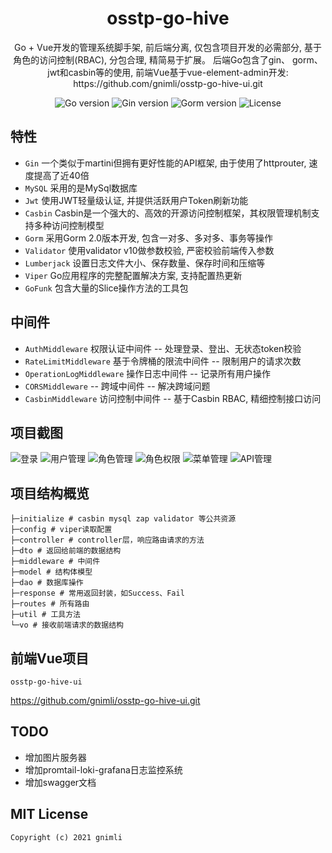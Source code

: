 <h1 align="center">osstp-go-hive</h1>

<div align="center">
Go + Vue开发的管理系统脚手架, 前后端分离, 仅包含项目开发的必需部分, 基于角色的访问控制(RBAC), 分包合理, 精简易于扩展。 后端Go包含了gin、 gorm、 jwt和casbin等的使用, 前端Vue基于vue-element-admin开发: https://github.com/gnimli/osstp-go-hive-ui.git
<p align="center">
<img src="https://img.shields.io/github/go-mod/go-version/gnimli/osstp-go-hive" alt="Go version"/>
<img src="https://img.shields.io/badge/Gin-1.6.3-brightgreen" alt="Gin version"/>
<img src="https://img.shields.io/badge/Gorm-1.20.12-brightgreen" alt="Gorm version"/>
<img src="https://img.shields.io/github/license/gnimli/osstp-go-hive" alt="License"/>
</p>
</div>

## 特性

- `Gin` 一个类似于martini但拥有更好性能的API框架, 由于使用了httprouter, 速度提高了近40倍
- `MySQL` 采用的是MySql数据库
- `Jwt` 使用JWT轻量级认证, 并提供活跃用户Token刷新功能
- `Casbin` Casbin是一个强大的、高效的开源访问控制框架，其权限管理机制支持多种访问控制模型
- `Gorm` 采用Gorm 2.0版本开发, 包含一对多、多对多、事务等操作
- `Validator` 使用validator v10做参数校验, 严密校验前端传入参数
- `Lumberjack` 设置日志文件大小、保存数量、保存时间和压缩等
- `Viper` Go应用程序的完整配置解决方案, 支持配置热更新
- `GoFunk` 包含大量的Slice操作方法的工具包

## 中间件

- `AuthMiddleware` 权限认证中间件 -- 处理登录、登出、无状态token校验
- `RateLimitMiddleware` 基于令牌桶的限流中间件 -- 限制用户的请求次数
- `OperationLogMiddleware` 操作日志中间件 -- 记录所有用户操作
- `CORSMiddleware` -- 跨域中间件 -- 解决跨域问题
- `CasbinMiddleware` 访问控制中间件 -- 基于Casbin RBAC, 精细控制接口访问

## 项目截图

![登录](https://github.com/gnimli/osstp-go-hive-ui/blob/main/src/assets/GithubImages/login.PNG)
![用户管理](https://github.com/gnimli/osstp-go-hive-ui/blob/main/src/assets/GithubImages/user.PNG)
![角色管理](https://github.com/gnimli/osstp-go-hive-ui/blob/main/src/assets/GithubImages/role.PNG)
![角色权限](https://github.com/gnimli/osstp-go-hive-ui/blob/main/src/assets/GithubImages/rolePermission.PNG)
![菜单管理](https://github.com/gnimli/osstp-go-hive-ui/blob/main/src/assets/GithubImages/menu.PNG)
![API管理](https://github.com/gnimli/osstp-go-hive-ui/blob/main/src/assets/GithubImages/api.PNG)

## 项目结构概览

```
├─initialize # casbin mysql zap validator 等公共资源
├─config # viper读取配置
├─controller # controller层，响应路由请求的方法
├─dto # 返回给前端的数据结构
├─middleware # 中间件
├─model # 结构体模型
├─dao # 数据库操作
├─response # 常用返回封装，如Success、Fail
├─routes # 所有路由
├─util # 工具方法
└─vo # 接收前端请求的数据结构

```
## 前端Vue项目
    osstp-go-hive-ui 
<https://github.com/gnimli/osstp-go-hive-ui.git>

## TODO

- 增加图片服务器
- 增加promtail-loki-grafana日志监控系统
- 增加swagger文档

## MIT License

    Copyright (c) 2021 gnimli


